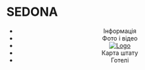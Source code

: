 # SEDONA
<!DOCTYPE html>
<html lang="en">
<head>
    <meta charset="UTF-8">
    <meta name="viewport" content="width=device-width, initial-scale=1.0">
    <title>SEDONA</title>
</head>
<body>
    <header class="main-header">
        <nav>
            <ul class="navigation-list">
                <li class="navigation-item">Інформація</li>
                <li class="navigation-item">Фото і відео</li>
                <li class="navigation-item">
                    <a href="#">
                        <img src="#" alt="Logo">
                    </a>
                </li>
                <li class="navigation-item">Карта штату</li>
                <li class="navigation-item">Готелі</li>
            </ul>
        </nav>
    </header>
